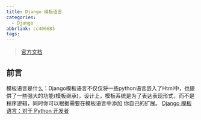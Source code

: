 ```yaml
---
title: Django 模板语言
categories:
  - Django
abbrlink: cc406683
tags:
---
```



> [官方文档](https://docs.djangoproject.com/zh-hans/4.0/ref/templates/language/)

## 前言
模板语言是什么：Django模板语言不仅仅将一些python语言嵌入了Html中，也提供了一些强大的功能(模板继承)，设计上，模板系统是为了表达表现形式，而不是程序逻辑，同时你可以根据需要在模板语言中添加 你自己的扩展。
[Django 模板语言：对于 Python 开发者](https://docs.djangoproject.com/zh-hans/4.0/ref/templates/api/)